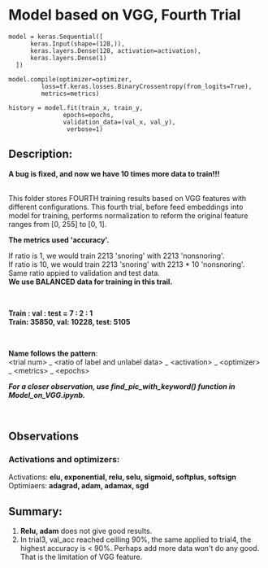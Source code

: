 # Model based on VGG, Fourth Trial

```python3
model = keras.Sequential([
      keras.Input(shape=(128,)),
      keras.layers.Dense(128, activation=activation),
      keras.layers.Dense(1)
  ])
  
model.compile(optimizer=optimizer,
         loss=tf.keras.losses.BinaryCrossentropy(from_logits=True),
         metrics=metrics)
         
history = model.fit(train_x, train_y,
               epochs=epochs,
               validation_data=(val_x, val_y),
                verbose=1)
```

## Description:  

__A bug is fixed, and now we have 10 times more data to train!!!__  

<br>
This folder stores FOURTH training results based on VGG features with different configurations.  
This fourth trial, before feed embeddings into model for training, performs normalization to reform the original feature ranges from [0, 255] to [0, 1].  


**The metrics used 'accuracy'.**  

If ratio is 1, we would train 2213 'snoring' with 2213 'nonsnoring'.  
If ratio is 10, we would train 2213 'snoring' with 2213 * 10 'nonsnoring'.  
Same ratio appied to validation and test data.  
**We use BALANCED data for training in this trail.**  

<br> 

__Train : val : test = 7 : 2 : 1__  
__Train: 35850, val: 10228, test: 5105__  

<br>

__Name follows the pattern__:   
\<trial num\> _ \<ratio of label and unlabel data\> _ \<activation\> _ \<optimizer\> _ \<metrics\> _ \<epochs\>

_**For a closer observation, use find_pic_with_keyword() function in Model_on_VGG.ipynb.**_

<br>

## Observations

### Activations and optimizers:  

Activations: **elu, exponential, relu, selu, sigmoid, softplus, softsign**  
Optimiaers: **adagrad, adam, adamax, sgd**  


## Summary:
1. **Relu, adam** does not give good results.
2. In trial3, val_acc reached ceilling 90%, the same applied to trial4, the highest accuracy is < 90%. Perhaps add more data won't do any good. That is the limitation of VGG feature.




